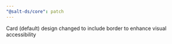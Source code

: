 ```yaml
---
"@salt-ds/core": patch
---
```


Card (default) design changed to include border to enhance visual accessibility
